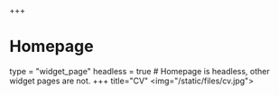 +++
# Homepage
type = "widget_page"
headless = true  # Homepage is headless, other widget pages are not.
+++
title="CV"
<img="/static/files/cv.jpg">